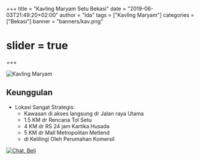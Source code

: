 +++
title = "Kavling Maryam Setu Bekasi"
date = "2019-06-03T21:49:20+02:00"
author = "Ida"
tags = ["Kavling Maryam"]
categories = ["Bekasi"]
banner = "banners/kav.png"
# slider = true
+++

![Kavling Maryam](/banners/kav.png)
## Keunggulan

* Lokasi Sangat Strategis:
	* Kawasan di akses langsung dr Jalan raya Utama
	* 1.5 KM dr Rencana Tol Setu
	* 4 KM dr RS 24 jam Kartika Husada
	* 5 KM dr Mall Metropolitan Metlend
	* di Kelilingi Oleh Perumahan Komersil


[![Chat, Beli](/survey.png)](https://api.whatsapp.com/send?phone=6281329040312&text=Assalamu'alaikum,%20saya%20ingin%20survey%20lokasi%20perumahan
)
